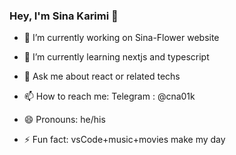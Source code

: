 ### Hey, I'm Sina Karimi 👋


- 🔭 I’m currently working on Sina-Flower website
- 🌱 I’m currently learning nextjs and typescript
- 💬 Ask me about react or related techs
- 📫 How to reach me: Telegram : @cna01k

- 😄 Pronouns: he/his
- ⚡ Fun fact: vsCode+music+movies make my day

